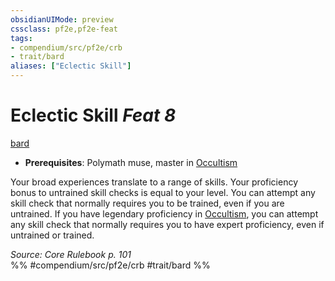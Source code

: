 ```yaml
---
obsidianUIMode: preview
cssclass: pf2e,pf2e-feat
tags:
- compendium/src/pf2e/crb
- trait/bard
aliases: ["Eclectic Skill"]
---
```

# Eclectic Skill  *Feat 8*  
[bard](../../Rules/traits/bard.md)  

- **Prerequisites**: Polymath muse, master in [Occultism](../skills.md#Occultism)

Your broad experiences translate to a range of skills. Your proficiency bonus to untrained skill checks is equal to your level. You can attempt any skill check that normally requires you to be trained, even if you are untrained. If you have legendary proficiency in [Occultism](../skills.md#Occultism), you can attempt any skill check that normally requires you to have expert proficiency, even if untrained or trained.

*Source: Core Rulebook p. 101*  
%% #compendium/src/pf2e/crb #trait/bard %%